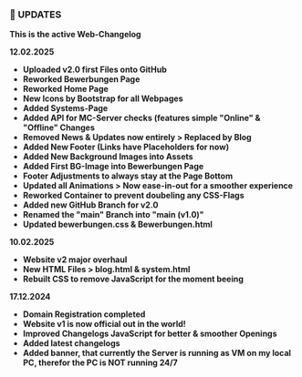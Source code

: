 ### 📣 UPDATES

**This is the active Web-Changelog**

**12.02.2025**

- **Uploaded v2.0 first Files onto GitHub**
- **Reworked Bewerbungen Page**
- **Reworked Home Page**
- **New Icons by Bootstrap for all Webpages**
- **Added Systems-Page**
- **Added API for MC-Server checks (features simple "Online" & "Offline" Changes**
- **Removed News & Updates now entirely > Replaced by Blog**
- **Added New Footer (Links have Placeholders for now)**
- **Added New Background Images into Assets**
- **Added First BG-Image into Bewerbungen Page**
- **Footer Adjustments to always stay at the Page Bottom**
- **Updated all Animations > Now ease-in-out for a smoother experience**
- **Reworked Container to prevent doubeling any CSS-Flags**
- **Added new GitHub Branch for v2.0**
- **Renamed the "main" Branch into "main (v1.0)"**
- **Updated bewerbungen.css & Bewerbungen.html**

**10.02.2025**

- **Website v2 major overhaul**
- **New HTML Files > blog.html & system.html**
- **Rebuilt CSS to remove JavaScript for the moment beeing**

**17.12.2024**

- **Domain Registration completed**
- **Website v1 is now official out in the world!**
- **Improved Changelogs JavaScript for better & smoother Openings**
- **Added latest changelogs**
- **Added banner, that currently the Server is running as VM on my local PC, therefor the PC is **NOT** running 24/7**

